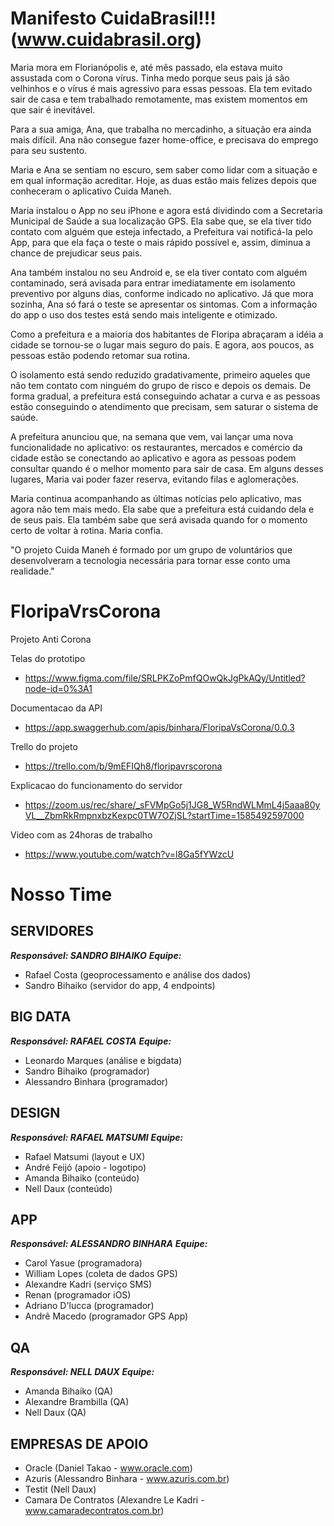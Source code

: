 
# Manifesto CuidaBrasil!!! (www.cuidabrasil.org)
Maria mora em Florianópolis e, até mês passado, ela estava muito assustada com o Corona vírus. Tinha medo porque seus pais já são velhinhos e o vírus é mais agressivo para essas pessoas. Ela tem evitado sair de casa e tem trabalhado remotamente, mas existem momentos em que sair é inevitável. 

Para a sua amiga, Ana, que trabalha no mercadinho, a situação era ainda mais difícil. Ana não consegue fazer home-office, e precisava do emprego para seu sustento.

Maria e Ana se sentiam no escuro, sem saber como lidar com a situação e em qual informação acreditar. Hoje, as duas estão mais felizes depois que conheceram o aplicativo Cuida Maneh. 

Maria instalou o App no seu iPhone e agora está dividindo com a Secretaria Municipal de Saúde a sua localização GPS. Ela sabe que, se ela tiver tido contato com alguém que esteja infectado, a Prefeitura vai notificá-la pelo App, para que ela faça o teste o mais rápido possível e, assim, diminua a chance de prejudicar seus pais.

Ana também instalou no seu Android e, se ela tiver contato com alguém contaminado, será avisada para entrar imediatamente em isolamento preventivo por alguns dias, conforme indicado no aplicativo. Já que mora sozinha, Ana só fará o teste se apresentar os sintomas. Com a informação do app o uso dos testes está sendo mais inteligente e otimizado.

Como a prefeitura e a maioria dos habitantes de Floripa abraçaram a idéia a cidade se tornou-se o lugar mais seguro do país. E agora, aos poucos, as pessoas estão podendo retomar sua rotina. 

O isolamento está sendo reduzido gradativamente, primeiro aqueles que não tem contato com ninguém do grupo de risco e depois os demais. De forma gradual, a prefeitura está conseguindo achatar a curva e as pessoas estão conseguindo o atendimento que precisam, sem saturar o sistema de saúde.

A prefeitura anunciou que, na semana que vem, vai lançar uma nova funcionalidade no aplicativo: os restaurantes, mercados e comércio da cidade estão se conectando ao aplicativo e agora as pessoas podem consultar quando é o melhor momento para sair de casa. Em alguns desses lugares, Maria vai poder fazer reserva, evitando filas e aglomerações. 

Maria continua acompanhando as últimas notícias pelo aplicativo, mas agora não tem mais medo. Ela sabe que a prefeitura está cuidando dela e de seus pais. Ela também sabe que será avisada quando for o momento certo de voltar à rotina. Maria confia.

"O projeto Cuida Maneh é formado por um grupo de voluntários que desenvolveram a tecnologia necessária para tornar esse conto uma realidade."

# FloripaVrsCorona
Projeto Anti Corona 

Telas do prototipo 
* https://www.figma.com/file/SRLPKZoPmfQOwQkJgPkAQy/Untitled?node-id=0%3A1

Documentacao da API 
* https://app.swaggerhub.com/apis/binhara/FloripaVsCorona/0.0.3

Trello do projeto 
* https://trello.com/b/9mEFIQh8/floripavrscorona

Explicacao do funcionamento do servidor 
* https://zoom.us/rec/share/_sFVMpGo5j1JG8_W5RndWLMmL4j5aaa80yVL__ZbmRkRmpnxbzKexpc0TW7OZjSL?startTime=1585492597000

Video com as 24horas de trabalho 
* https://www.youtube.com/watch?v=l8Ga5fYWzcU


# Nosso Time

## **SERVIDORES**
**_Responsável: SANDRO BIHAIKO_**
_**Equipe:**_
- Rafael Costa (geoprocessamento e análise dos dados)
- Sandro Bihaiko (servidor do app, 4 endpoints)

## **BIG DATA**
_**Responsável: RAFAEL COSTA**_
_**Equipe:**_
- Leonardo Marques  (análise e bigdata)
- Sandro Bihaiko (programador)
- Alessandro Binhara (programador)

## **DESIGN**
_**Responsável: RAFAEL MATSUMI**_
_**Equipe:**_
- Rafael Matsumi (layout e UX)
- André Feijó (apoio - logotipo)
- Amanda Bihaiko (conteúdo)
- Nell Daux (conteúdo)

## **APP**
_**Responsável: ALESSANDRO BINHARA**_
_**Equipe:**_
- Carol Yasue (programadora)
- William Lopes (coleta de dados GPS)
- Alexandre Kadri (serviço SMS)
- Renan (programador iOS)
- Adriano D'lucca (programador)
- Andrê Macedo (programador GPS App)

## **QA**
_**Responsável: NELL DAUX**_
_**Equipe:**_
- Amanda Bihaiko (QA)
- Alexandre Brambilla (QA)
- Nell Daux (QA)

## **EMPRESAS DE APOIO**
- Oracle (Daniel Takao - www.oracle.com)
- Azuris (Alessandro Binhara - www.azuris.com.br)
- Testit (Nell Daux)
- Camara De Contratos (Alexandre Le Kadri - www.camaradecontratos.com.br)
